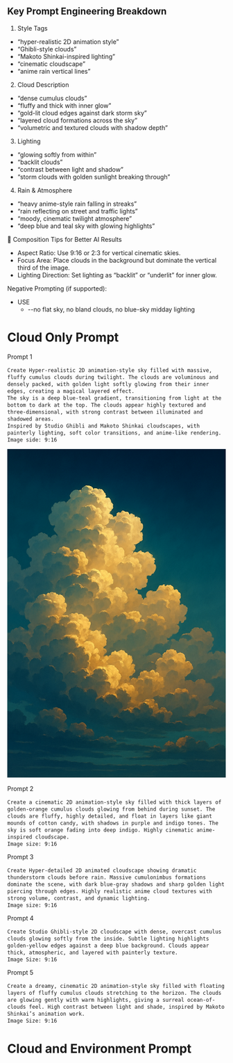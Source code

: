 ## Key Prompt Engineering Breakdown

1. Style Tags
  - “hyper-realistic 2D animation style”
  - “Ghibli-style clouds”
  - “Makoto Shinkai-inspired lighting”
  - “cinematic cloudscape”
  - “anime rain vertical lines”

2. Cloud Description
  - “dense cumulus clouds”
  - “fluffy and thick with inner glow”
  - “gold-lit cloud edges against dark storm sky”
  - “layered cloud formations across the sky”
  - “volumetric and textured clouds with shadow depth”

3. Lighting
  - “glowing softly from within”
  - “backlit clouds”
  - “contrast between light and shadow”
  - “storm clouds with golden sunlight breaking through”

4. Rain & Atmosphere

  - “heavy anime-style rain falling in streaks”
  - “rain reflecting on street and traffic lights”
  - “moody, cinematic twilight atmosphere”
  - “deep blue and teal sky with glowing highlights”

📐 Composition Tips for Better AI Results

  - Aspect Ratio: Use 9:16 or 2:3 for vertical cinematic skies.
  - Focus Area: Place clouds in the background but dominate the vertical third of the image.
  - Lighting Direction: Set lighting as “backlit” or “underlit” for inner glow.

Negative Prompting (if supported):
  -  USE 
     - --no flat sky, no bland clouds, no blue-sky midday lighting

# Cloud Only Prompt

Prompt 1
```
Create Hyper-realistic 2D animation-style sky filled with massive, fluffy cumulus clouds during twilight. The clouds are voluminous and densely packed, with golden light softly glowing from their inner edges, creating a magical layered effect.
The sky is a deep blue-teal gradient, transitioning from light at the bottom to dark at the top. The clouds appear highly textured and three-dimensional, with strong contrast between illuminated and shadowed areas.
Inspired by Studio Ghibli and Makoto Shinkai cloudscapes, with painterly lighting, soft color transitions, and anime-like rendering.
Image side: 9:16
```
<img src="https://github.com/650AILab/prompthero/blob/main/cloud-01.png?raw=true" h="800px" />

Prompt 2
```
Create a cinematic 2D animation-style sky filled with thick layers of golden-orange cumulus clouds glowing from behind during sunset. The clouds are fluffy, highly detailed, and float in layers like giant mounds of cotton candy, with shadows in purple and indigo tones. The sky is soft orange fading into deep indigo. Highly cinematic anime-inspired cloudscape.
Image size: 9:16
```

Prompt 3
```
Create Hyper-detailed 2D animated cloudscape showing dramatic thunderstorm clouds before rain. Massive cumulonimbus formations dominate the scene, with dark blue-gray shadows and sharp golden light piercing through edges. Highly realistic anime cloud textures with strong volume, contrast, and dynamic lighting.
Image size: 9:16
```

Prompt 4
```
Create Studio Ghibli-style 2D cloudscape with dense, overcast cumulus clouds glowing softly from the inside. Subtle lighting highlights golden-yellow edges against a deep blue background. Clouds appear thick, atmospheric, and layered with painterly texture.
Image Size: 9:16
```

Prompt 5
```
Create a dreamy, cinematic 2D animation-style sky filled with floating layers of fluffy cumulus clouds stretching to the horizon. The clouds are glowing gently with warm highlights, giving a surreal ocean-of-clouds feel. High contrast between light and shade, inspired by Makoto Shinkai’s animation work.
Image Size: 9:16
```

# Cloud and Environment Prompt


